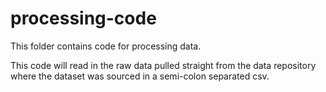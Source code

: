 # processing-code

This folder contains code for processing data.

This code will read in the raw data pulled straight from the data repository where the dataset was sourced in a semi-colon separated csv.